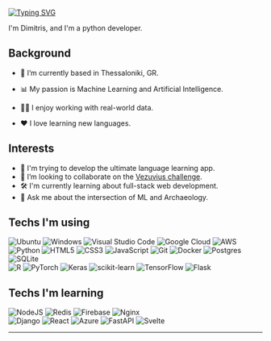 [![Typing SVG](https://readme-typing-svg.demolab.com?font=Fira+Code&pause=1000&color=00FF41&center=true&random=false&width=435&lines=%F0%9F%91%8B+Welcome+to+my+GitHub+%F0%9F%91%8B)](https://git.io/typing-svg)

I'm Dimitris, and I'm a python developer.


## Background

- 🔭 I’m currently based in Thessaloniki, GR.

- 📊 My passion is Machine Learning and Artificial Intelligence.

-  👨‍💻  I enjoy working with real-world data.

- ❤️ I love learning new languages.

## Interests



- 🚀 I'm trying to develop the ultimate language learning app.
- 👯 I’m looking to collaborate on the [Vezuvius challenge](https://scrollprize.org/).
- 🛠 I'm currently learning about full-stack web development.
- 💬 Ask me about the intersection of ML and Archaeology.

## Techs I'm using

![Ubuntu](https://img.shields.io/badge/Ubuntu-E95420?style=for-the-badge&logo=ubuntu&logoColor=white)  ![Windows](https://img.shields.io/badge/Windows-0078D6?style=for-the-badge&logo=windows&logoColor=white)  ![Visual Studio Code](https://img.shields.io/badge/Visual%20Studio%20Code-0078d7.svg?style=for-the-badge&logo=visual-studio-code&logoColor=white) ![Google Cloud](https://img.shields.io/badge/GoogleCloud-%234285F4.svg?style=for-the-badge&logo=google-cloud&logoColor=white) ![AWS](https://img.shields.io/badge/AWS-%23FF9900.svg?style=for-the-badge&logo=amazon-aws&logoColor=white) \
![Python](https://img.shields.io/badge/PYTHON-3776AB.svg?&style=flat&logo=python&logoColor=white)  ![HTML5](https://img.shields.io/badge/HTML5-E34F26.svg?&style=flat&logo=html5&logoColor=white)  ![CSS3](https://img.shields.io/badge/CSS3-%231572B6.svg?&style=flat&logo=css3&logoColor=white)  ![JavaScript](https://img.shields.io/badge/JAVASCRIPT-323330.svg?&style=flat&logo=javascript&logoColor=%23F7DF1E)
![Git](https://img.shields.io/badge/GIT-%23F05033.svg?&style=flat&logo=git&logoColor=white)  ![Docker](https://img.shields.io/badge/DOCKER-2496ED.svg?&style=flat&logo=docker&logoColor=white)  ![Postgres](https://img.shields.io/badge/POSTGRES-%23316192.svg?&style=flat&logo=postgresql&logoColor=white)  ![SQLite](https://img.shields.io/badge/SQLITE-003B57.svg?&style=flat&logo=sqlite&logoColor=white) \
 ![R](https://img.shields.io/badge/r-%23276DC3.svg?style=for-the-badge&logo=r&logoColor=white)  ![PyTorch](https://img.shields.io/badge/PyTorch-%23EE4C2C.svg?style=for-the-badge&logo=PyTorch&logoColor=white) ![Keras](https://img.shields.io/badge/Keras-%23D00000.svg?style=for-the-badge&logo=Keras&logoColor=white) ![scikit-learn](https://img.shields.io/badge/scikit--learn-%23F7931E.svg?style=for-the-badge&logo=scikit-learn&logoColor=white) ![TensorFlow](https://img.shields.io/badge/TensorFlow-%23FF6F00.svg?style=for-the-badge&logo=TensorFlow&logoColor=white) ![Flask](https://img.shields.io/badge/flask-%23000.svg?style=for-the-badge&logo=flask&logoColor=white)

## Techs I'm learning
![NodeJS](https://img.shields.io/badge/NODEJS-339933.svg?&style=flat&logo=node.js&logoColor=white) ![Redis](https://img.shields.io/badge/REDIS-DC382D.svg?&style=flat&logo=redis&logoColor=white) ![Firebase](https://img.shields.io/badge/FIREBASE-FFCA28.svg?&style=flat&logo=firebase&logoColor=black) ![Nginx](https://img.shields.io/badge/NGINX-269539.svg?&style=flat&logo=nginx&logoColor=white) \
 ![Django](https://img.shields.io/badge/django-%23092E20.svg?style=for-the-badge&logo=django&logoColor=white) ![React](https://img.shields.io/badge/react-%2320232a.svg?style=for-the-badge&logo=react&logoColor=%2361DAFB) ![Azure](https://img.shields.io/badge/azure-%230072C6.svg?style=for-the-badge&logo=microsoftazure&logoColor=white) ![FastAPI](https://img.shields.io/badge/FastAPI-005571?style=for-the-badge&logo=fastapi) ![Svelte](https://img.shields.io/badge/svelte-%23f1413d.svg?style=for-the-badge&logo=svelte&logoColor=white)


<hr>
